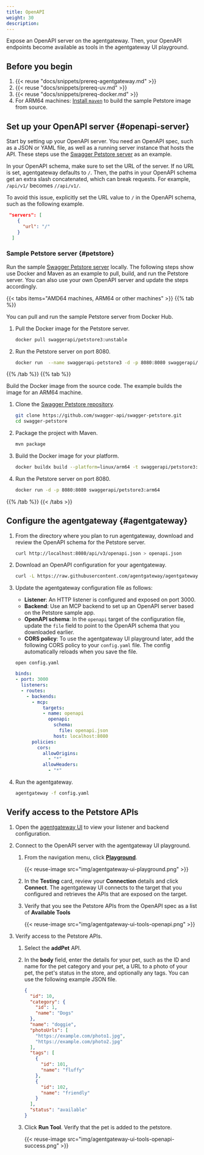 ```yaml
---
title: OpenAPI
weight: 30
description: 
---
```


Expose an OpenAPI server on the agentgateway. Then, your OpenAPI endpoints become available as tools in the agentgateway UI playground.

## Before you begin

1. {{< reuse "docs/snippets/prereq-agentgateway.md" >}}
2. {{< reuse "docs/snippets/prereq-uv.md" >}}
3. {{< reuse "docs/snippets/prereq-docker.md" >}}
4. For ARM64 machines: [Install `maven`](https://maven.apache.org/install.html) to build the sample Petstore image from source.

## Set up your OpenAPI server {#openapi-server}

Start by setting up your OpenAPI server. You need an OpenAPI spec, such as a JSON or YAML file, as well as a running server instance that hosts the API. These steps use the [Swagger Petstore server](#petstore) as an example.

In your OpenAPI schema, make sure to set the URL of the server. If no URL is set, agentgateway defaults to `/`. Then, the paths in your OpenAPI schema get an extra slash concatenated, which can break requests. For example, `/api/v1/` becomes `//api/v1/`.

To avoid this issue, explicitly set the URL value to `/` in the OpenAPI schema, such as the following example.

```json
 "servers": [
    {
      "url": "/"
    }
  ]
```

### Sample Petstore server {#petstore}

Run the sample [Swagger Petstore server](https://github.com/swagger-api/swagger-petstore) locally. The following steps show use Docker and Maven as an example to pull, build, and run the Petstore server. You can also use your own OpenAPI server and update the steps accordingly.

{{< tabs items="AMD64 machines, ARM64 or other machines" >}}
{{% tab %}}

You can pull and run the sample Petstore server from Docker Hub.

1. Pull the Docker image for the Petstore server.

   ```sh
   docker pull swaggerapi/petstore3:unstable
   ```

2. Run the Petstore server on port 8080.

   ```sh
   docker run  --name swaggerapi-petstore3 -d -p 8080:8080 swaggerapi/petstore3:unstable
   ```

{{% /tab %}}
{{% tab %}}

Build the Docker image from the source code. The example builds the image for an ARM64 machine.

1. Clone the [Swagger Petstore repository](https://github.com/swagger-api/swagger-petstore).

   ```sh
   git clone https://github.com/swagger-api/swagger-petstore.git
   cd swagger-petstore
   ```

2. Package the project with Maven.

   ```sh
   mvn package
   ```

3. Build the Docker image for your platform.

   ```sh
   docker buildx build --platform=linux/arm64 -t swaggerapi/petstore3:arm64 .
   ```

4. Run the Petstore server on port 8080.

   ```sh
   docker run -d -p 8080:8080 swaggerapi/petstore3:arm64
   ```

{{% /tab %}}
{{< /tabs >}}

## Configure the agentgateway {#agentgateway}

1. From the directory where you plan to run agentgateway, download and review the OpenAPI schema for the Petstore server.

   ```sh
   curl http://localhost:8080/api/v3/openapi.json > openapi.json
   ```

2. Download an OpenAPI configuration for your agentgateway.
   ```sh
   curl -L https://raw.githubusercontent.com/agentgateway/agentgateway/refs/heads/main/examples/openapi/config.yaml -o config.yaml
   ```

3. Update the agentgateway configuration file as follows:
   
   * **Listener**: An HTTP listener is configured and exposed on port 3000. 
   * **Backend**: Use an MCP backend to set up an OpenAPI server based on the Petstore sample app.   
   * **OpenAPI schema**: In the `openapi` target of the configuration file, update the `file` field to point to the OpenAPI schema that you downloaded earlier.
   * **CORS policy**: To use the agentgateway UI playground later, add the following CORS policy to your `config.yaml` file. The config automatically reloads when you save the file.

   ```
   open config.yaml
   ```

   ```yaml
   binds:
   - port: 3000
     listeners:
     - routes:
       - backends:
         - mcp:
             targets:
             - name: openapi
               openapi:
                 schema:
                   file: openapi.json
                 host: localhost:8080
         policies:
           cors:
             allowOrigins:
               - "*"
             allowHeaders:
               - "*"
   ```

1. Run the agentgateway. 
   ```sh
   agentgateway -f config.yaml
   ```

## Verify access to the Petstore APIs

1. Open the [agentgateway UI](http://localhost:15000/ui/) to view your listener and backend configuration.

2. Connect to the OpenAPI server with the agentgateway UI playground. 

   1. From the navigation menu, click [**Playground**](http://localhost:15000/ui/playground/).
      
      {{< reuse-image src="img/agentgateway-ui-playground.png" >}}

   2. In the **Testing** card, review your **Connection** details and click **Connect**. The agentgateway UI connects to the target that you configured and retrieves the APIs that are exposed on the target.
   
   3. Verify that you see the Petstore APIs from the OpenAPI spec as a list of **Available Tools** 
   
      {{< reuse-image src="img/agentgateway-ui-tools-openapi.png" >}}

3. Verify access to the Petstore APIs. 
   1. Select the **addPet** API. 
   2. In the **body** field, enter the details for your pet, such as the ID and name for the pet category and your pet, a URL to a photo of your pet, the pet's status in the store, and optionally any tags. You can use the following example JSON file. 
      ```json
      {
        "id": 10,
        "category": {
          "id": 1,
          "name": "Dogs"
        },
        "name": "doggie",
        "photoUrls": [
          "https://example.com/photo1.jpg",
          "https://example.com/photo2.jpg"
        ],
        "tags": [
          {
            "id": 101,
            "name": "fluffy"
          },
          {
            "id": 102,
            "name": "friendly"
          }
        ],
        "status": "available"
      }
      ```
   3. Click **Run Tool**. Verify that the pet is added to the petstore. 
      
      {{< reuse-image src="img/agentgateway-ui-tools-openapi-success.png" >}}
